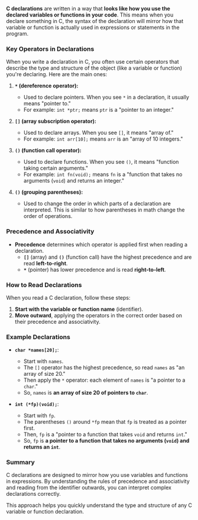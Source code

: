 **C declarations** are written in a way that **looks like how you use the declared variables or functions in your code**. This means when you declare something in C, the syntax of the declaration will mirror how that variable or function is actually used in expressions or statements in the program.

### Key Operators in Declarations

When you write a declaration in C, you often use certain operators that describe the type and structure of the object (like a variable or function) you're declaring. Here are the main ones:

1. **`*` (dereference operator):** 
   - Used to declare pointers. When you see `*` in a declaration, it usually means "pointer to."
   - For example: `int *ptr;` means `ptr` is a "pointer to an integer."

2. **`[]` (array subscription operator):** 
   - Used to declare arrays. When you see `[]`, it means "array of."
   - For example: `int arr[10];` means `arr` is an "array of 10 integers."

3. **`()` (function call operator):** 
   - Used to declare functions. When you see `()`, it means "function taking certain arguments."
   - For example: `int fn(void);` means `fn` is a "function that takes no arguments (`void`) and returns an integer."

4. **`()` (grouping parentheses):** 
   - Used to change the order in which parts of a declaration are interpreted. This is similar to how parentheses in math change the order of operations.

### Precedence and Associativity

- **Precedence** determines which operator is applied first when reading a declaration.
  - **`[]`** (array) and **`()`** (function call) have the highest precedence and are read **left-to-right**.
  - **`*`** (pointer) has lower precedence and is read **right-to-left**.

### How to Read Declarations

When you read a C declaration, follow these steps:

1. **Start with the variable or function name** (identifier).
2. **Move outward**, applying the operators in the correct order based on their precedence and associativity.

### Example Declarations

- **`char *names[20];`**:  
  - Start with `names`.
  - The `[]` operator has the highest precedence, so read `names` as "an array of size 20."
  - Then apply the `*` operator: each element of `names` is "a pointer to a `char`."
  - So, `names` is **an array of size 20 of pointers to `char`**.

- **`int (*fp)(void);`**:
  - Start with `fp`.
  - The parentheses `()` around `*fp` mean that `fp` is treated as a pointer first.
  - Then, `fp` is a "pointer to a function that takes `void` and returns `int`."
  - So, `fp` is **a pointer to a function that takes no arguments (`void`) and returns an `int`**.

### Summary

C declarations are designed to mirror how you use variables and functions in expressions. By understanding the rules of precedence and associativity and reading from the identifier outwards, you can interpret complex declarations correctly.

This approach helps you quickly understand the type and structure of any C variable or function declaration.